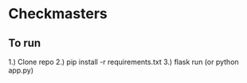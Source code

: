 # Checkmasters

## To run

1.) Clone repo
2.) pip install -r requirements.txt
3.) flask run (or python app.py)